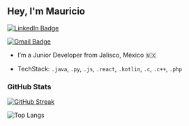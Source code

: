 ## Hey, I'm Mauricio

[![LinkedIn Badge](https://img.shields.io/badge/-Mauricio%20Rodriguez-blue?style=flat-square&logo=Linkedin&logoColor=white)](https://www.linkedin.com/in/héctor-mauricio-rodríguez)

[![Gmail Badge](https://img.shields.io/badge/-mauhector7@gmail.com-c14438?style=flat-square&logo=Gmail&logoColor=white)](mailto:mauhector7@gmail.com)

* I’m a Junior Developer from Jalisco, México 🇲🇽

* TechStack: `.java`, `.py`, `.js`, `.react`, `.kotlin`, `.c`, `.c++`, `.php`  

### GitHub Stats

[![GitHub Streak](https://streak-stats.demolab.com/?user=DenverCoder1&theme=dark)](https://git.io/streak-stats)

![Top Langs](https://github-readme-stats.vercel.app/api/top-langs/?username=HectorMau501&theme=dark&layout=compact)
